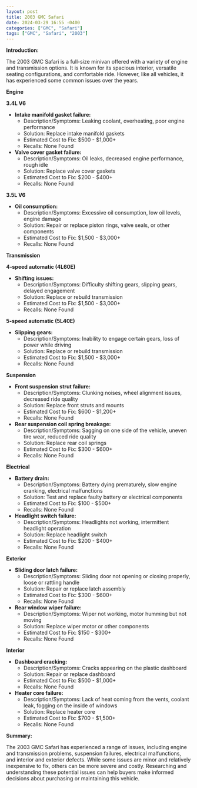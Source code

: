 ```yaml
---
layout: post
title: 2003 GMC Safari
date: 2024-03-29 16:55 -0400
categories: ["GMC", "Safari"]
tags: ["GMC", "Safari", "2003"]
---
```

**Introduction:**

The 2003 GMC Safari is a full-size minivan offered with a variety of engine and transmission options. It is known for its spacious interior, versatile seating configurations, and comfortable ride. However, like all vehicles, it has experienced some common issues over the years.

**Engine**

**3.4L V6**
* **Intake manifold gasket failure:**
    * Description/Symptoms: Leaking coolant, overheating, poor engine performance
    * Solution: Replace intake manifold gaskets
    * Estimated Cost to Fix: $500 - $1,000+
    * Recalls: None Found
* **Valve cover gasket failure:**
    * Description/Symptoms: Oil leaks, decreased engine performance, rough idle
    * Solution: Replace valve cover gaskets
    * Estimated Cost to Fix: $200 - $400+
    * Recalls: None Found

**3.5L V6**
* **Oil consumption:**
    * Description/Symptoms: Excessive oil consumption, low oil levels, engine damage
    * Solution: Repair or replace piston rings, valve seals, or other components
    * Estimated Cost to Fix: $1,500 - $3,000+
    * Recalls: None Found

**Transmission**

**4-speed automatic (4L60E)**

* **Shifting issues:**
    * Description/Symptoms: Difficulty shifting gears, slipping gears, delayed engagement
    * Solution: Replace or rebuild transmission
    * Estimated Cost to Fix: $1,500 - $3,000+
    * Recalls: None Found

**5-speed automatic (5L40E)**

* **Slipping gears:**
    * Description/Symptoms: Inability to engage certain gears, loss of power while driving
    * Solution: Replace or rebuild transmission
    * Estimated Cost to Fix: $1,500 - $3,000+
    * Recalls: None Found

**Suspension**

* **Front suspension strut failure:**
    * Description/Symptoms: Clunking noises, wheel alignment issues, decreased ride quality
    * Solution: Replace front struts and mounts
    * Estimated Cost to Fix: $600 - $1,200+
    * Recalls: None Found
* **Rear suspension coil spring breakage:**
    * Description/Symptoms: Sagging on one side of the vehicle, uneven tire wear, reduced ride quality
    * Solution: Replace rear coil springs
    * Estimated Cost to Fix: $300 - $600+
    * Recalls: None Found

**Electrical**

* **Battery drain:**
    * Description/Symptoms: Battery dying prematurely, slow engine cranking, electrical malfunctions
    * Solution: Test and replace faulty battery or electrical components
    * Estimated Cost to Fix: $100 - $500+
    * Recalls: None Found
* **Headlight switch failure:**
    * Description/Symptoms: Headlights not working, intermittent headlight operation
    * Solution: Replace headlight switch
    * Estimated Cost to Fix: $200 - $400+
    * Recalls: None Found

**Exterior**

* **Sliding door latch failure:**
    * Description/Symptoms: Sliding door not opening or closing properly, loose or rattling handle
    * Solution: Repair or replace latch assembly
    * Estimated Cost to Fix: $300 - $600+
    * Recalls: None Found
* **Rear window wiper failure:**
    * Description/Symptoms: Wiper not working, motor humming but not moving
    * Solution: Replace wiper motor or other components
    * Estimated Cost to Fix: $150 - $300+
    * Recalls: None Found

**Interior**

* **Dashboard cracking:**
    * Description/Symptoms: Cracks appearing on the plastic dashboard
    * Solution: Repair or replace dashboard
    * Estimated Cost to Fix: $500 - $1,000+
    * Recalls: None Found
* **Heater core failure:**
    * Description/Symptoms: Lack of heat coming from the vents, coolant leak, fogging on the inside of windows
    * Solution: Replace heater core
    * Estimated Cost to Fix: $700 - $1,500+
    * Recalls: None Found

**Summary:**

The 2003 GMC Safari has experienced a range of issues, including engine and transmission problems, suspension failures, electrical malfunctions, and interior and exterior defects. While some issues are minor and relatively inexpensive to fix, others can be more severe and costly. Researching and understanding these potential issues can help buyers make informed decisions about purchasing or maintaining this vehicle.
